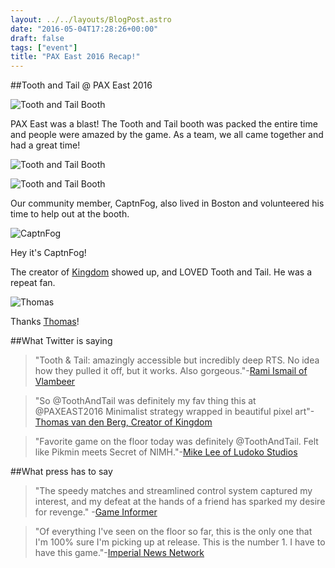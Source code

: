 ```yaml
---
layout: ../../layouts/BlogPost.astro
date: "2016-05-04T17:28:26+00:00"
draft: false
tags: ["event"]
title: "PAX East 2016 Recap!"
---
```


##Tooth and Tail @ PAX East 2016

![Tooth and Tail Booth](http://i.imgur.com/5i3aukN.jpg "Tooth and Tail Booth")

PAX East was a blast! The Tooth and Tail booth was packed the entire time and people were amazed by the game. As a team, we all came together and had a great time!

![Tooth and Tail Booth](http://i.imgur.com/KW0tTZX.jpg "Tooth and Tail Booth")

![Tooth and Tail Booth](http://i.imgur.com/uh2xGgb.jpg "Tooth and Tail Booth")

Our community member, CaptnFog, also lived in Boston and volunteered his time to help out at the booth.

![CaptnFog](http://i.imgur.com/9JK61gh.jpg "CaptnFog")

Hey it's CaptnFog!

The creator of [Kingdom](http://www.kingdomthegame.com/) showed up, and LOVED Tooth and Tail. He was a repeat fan.

![Thomas](http://i.imgur.com/Jfa10HX.jpg)

Thanks [Thomas](https://twitter.com/noionl)!

##What Twitter is saying

> "Tooth & Tail: amazingly accessible but incredibly deep RTS. No idea how they pulled it off, but it works. Also gorgeous."-[Rami Ismail of Vlambeer](https://twitter.com/tha_rami/status/724382303166849024 "Rami Ismail")

> "So @ToothAndTail was definitely my fav thing this at @PAXEAST2016 Minimalist strategy wrapped in beautiful pixel art"-[Thomas van den Berg, Creator of Kingdom](https://twitter.com/noionl/status/725393856368402432 "Thomas van den Berg")

> "Favorite game on the floor today was definitely @ToothAndTail. Felt like Pikmin meets Secret of NIMH."-[Mike Lee of Ludoko Studios](https://twitter.com/drinkycode/status/723632256418459648 "Mike Lee")

##What press has to say

> "The speedy matches and streamlined control system captured my interest, and my defeat at the hands of a friend has sparked my desire for revenge." -[Game Informer](http://www.gameinformer.com/b/features/archive/2016/04/23/the-stand-out-indies-of-pax-east-2016.aspx "Stand Out Indies of PAX East 2016")

> "Of everything I've seen on the floor so far, this is the only one that I'm 100% sure I'm picking up at release. This is the number 1. I have to have this game."-[Imperial News Network](https://youtu.be/9F4Rs28OI68?t=25m34s "Imperial News Network Recap")
